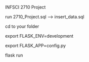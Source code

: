 INFSCI 2710 Project


run 2710_Project.sql --> insert_data.sql

cd to your folder

export FLASK_ENV=development

export FLASK_APP=config.py

flask run
